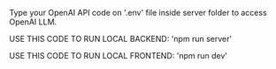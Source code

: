 Type your OpenAI API code on '.env' file inside server folder to access OpenAI LLM.

USE THIS CODE TO RUN LOCAL BACKEND: 'npm run server'

USE THIS CODE TO RUN LOCAL FRONTEND: 'npm run dev'




